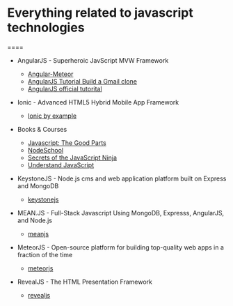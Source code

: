 # Everything related to javascript technologies
====

* AngularJS - Superheroic JavScript MVW Framework
    * [Angular-Meteor](https://github.com/somallg/javascript/tree/angular-meteor)
    * [AngularJS Tutorial Build a Gmail clone](https://github.com/somallg/javascript/tree/angularjs-tutorial-build-a-gmail-clone)
    * [AngularJS official tutorital](https://github.com/somallg/javascript/tree/angularjs)

* Ionic - Advanced HTML5 Hybrid Mobile App Framework
    * [Ionic by example](https://github.com/somallg/javascript/tree/ionic-by-example)

* Books & Courses
    * [Javascript: The Good Parts](https://github.com/somallg/javascript/tree/javascript-the-good-parts)
    * [NodeSchool](https://github.com/somallg/javascript/tree/nodeschool)
    * [Secrets of the JavaScript Ninja](https://github.com/somallg/javascript/tree/secrets-of-the-javascript-ninja)
    * [Understand JavaScript](https://github.com/somallg/javascript/tree/understand-javascript)

* KeystoneJS - Node.js cms and web application platform built on Express and MongoDB
    * [keystonejs](https://github.com/somallg/javascript/tree/keystonejs)

* MEAN.JS - Full-Stack Javascript Using MongoDB, Expresss, AngularJS, and Node.js
    * [meanjs](https://github.com/somallg/javascript/tree/meanjs)

* MeteorJS - Open-source platform for building top-quality web apps in a fraction of the time
    * [meteorjs](https://github.com/somallg/javascript/tree/meteorjs)

* RevealJS - The HTML Presentation Framework
    * [revealjs](https://github.com/somallg/javascript/tree/revealjs)
